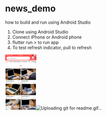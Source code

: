 # news_demo

how to build and run using Android Studio

1. Clone using Android Studio
2. Connect iPhone or Android phone
3. flutter run > to run app
4. To test refresh indicator, pull to refresh

<img src="res/custom refresh indicator.png" width=20% height=20%>![Uploading git for readme.gif…]()

